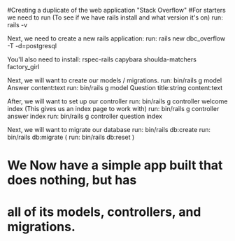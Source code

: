 #Creating a duplicate of the web application "Stack Overflow"
#For starters we need to run
(To see if we have rails install and what version it's on)
    run: rails -v 
    
Next, we need to create a new rails application:
    run: rails new dbc_overflow -T -d=postgresql

You'll also need to install:
    rspec-rails 
    capybara 
    shoulda-matchers 
    factory_girl


Next, we will want to create our models / migrations. 
    run: bin/rails g model Answer content:text
    run: bin/rails g model Question title:string content:text


After, we will want to set up our controller 
    run: bin/rails g controller welcome index 
    (This gives us an index page to work with)
    run: bin/rails g controller answer index
    run: bin/rails g controller question index


Next, we will want to migrate our database
    run: bin/rails db:create 
    run: bin/rails db:migrate
    ( run: bin/rails db:reset )
# We Now have a simple app built that does nothing, but has
# all of its models, controllers, and migrations. 
